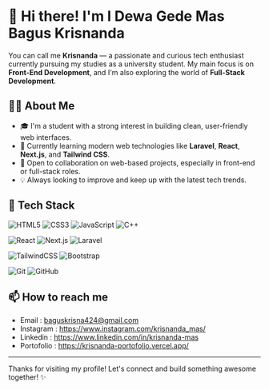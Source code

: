 # 👋 Hi there! I'm I Dewa Gede Mas Bagus Krisnanda

You can call me **Krisnanda** — a passionate and curious tech enthusiast currently pursuing my studies as a university student. My main focus is on **Front-End Development**, and I'm also exploring the world of **Full-Stack Development**.


## 👨‍💻 About Me

- 🎓 I'm a student with a strong interest in building clean, user-friendly web interfaces.
- 🌱 Currently learning modern web technologies like **Laravel**, **React**, **Next.js**, and **Tailwind CSS**.
- 🚀 Open to collaboration on web-based projects, especially in front-end or full-stack roles.
- 💡 Always looking to improve and keep up with the latest tech trends.


## 🔧 Tech Stack

![HTML5](https://img.shields.io/badge/HTML5-E34F26?style=for-the-badge&logo=html5&logoColor=white)
![CSS3](https://img.shields.io/badge/CSS3-1572B6?style=for-the-badge&logo=css3&logoColor=white)
![JavaScript](https://img.shields.io/badge/JavaScript-F7DF1E?style=for-the-badge&logo=javascript&logoColor=black)
![C++](https://img.shields.io/badge/C++-00599C?style=for-the-badge&logo=c%2B%2B&logoColor=white)

![React](https://img.shields.io/badge/React-20232A?style=for-the-badge&logo=react&logoColor=61DAFB)
![Next.js](https://img.shields.io/badge/Next.js-000000?style=for-the-badge&logo=nextdotjs&logoColor=white)
![Laravel](https://img.shields.io/badge/Laravel-F9322C?style=for-the-badge&logo=laravel&logoColor=white)

![TailwindCSS](https://img.shields.io/badge/TailwindCSS-06B6D4?style=for-the-badge&logo=tailwindcss&logoColor=white)
![Bootstrap](https://img.shields.io/badge/Bootstrap-563D7C?style=for-the-badge&logo=bootstrap&logoColor=white)

![Git](https://img.shields.io/badge/Git-F05032?style=for-the-badge&logo=git&logoColor=white)
![GitHub](https://img.shields.io/badge/GitHub-181717?style=for-the-badge&logo=github&logoColor=white)


## 📫 How to reach me

- Email : baguskrisna424@gmail.com
- Instagram : https://www.instagram.com/krisnanda_mas/
- Linkedin : https://www.linkedin.com/in/krisnanda-mas
- Portofolio : https://krisnanda-portofolio.vercel.app/

---

Thanks for visiting my profile! Let's connect and build something awesome together! ✨

